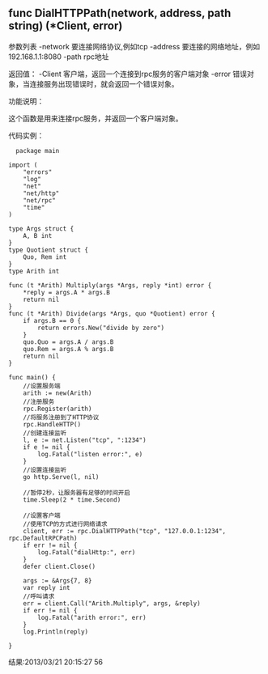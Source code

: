 ## func DialHTTPPath(network, address, path string) (*Client, error)

参数列表
-network 要连接网络协议,例如tcp
-address 要连接的网络地址，例如192.168.1.1:8080
-path rpc地址

返回值：
-Client 客户端，返回一个连接到rpc服务的客户端对象
-error 错误对象，当连接服务出现错误时，就会返回一个错误对象。

功能说明：

这个函数是用来连接rpc服务，并返回一个客户端对象。 

代码实例：

      package main

    import (
        "errors"
        "log"
        "net"
        "net/http"
        "net/rpc"
        "time"
    )

    type Args struct {
        A, B int
    }
    type Quotient struct {
        Quo, Rem int
    }
    type Arith int

    func (t *Arith) Multiply(args *Args, reply *int) error {
        *reply = args.A * args.B
        return nil
    }
    func (t *Arith) Divide(args *Args, quo *Quotient) error {
        if args.B == 0 {
            return errors.New("divide by zero")
        }
        quo.Quo = args.A / args.B
        quo.Rem = args.A % args.B
        return nil
    }

    func main() {
        //设置服务端
        arith := new(Arith)
        //注册服务
        rpc.Register(arith)
        //将服务注册到了HTTP协议
        rpc.HandleHTTP()
        //创建连接监听
        l, e := net.Listen("tcp", ":1234")
        if e != nil {
            log.Fatal("listen error:", e)
        }
        //设置连接监听
        go http.Serve(l, nil)

        //暂停2秒，让服务器有足够的时间开启
        time.Sleep(2 * time.Second)

        //设置客户端
        //使用TCP的方式进行网络请求
        client, err := rpc.DialHTTPPath("tcp", "127.0.0.1:1234", rpc.DefaultRPCPath)
        if err != nil {
            log.Fatal("dialHttp:", err)
        }
        defer client.Close()

        args := &Args{7, 8}
        var reply int
        //呼叫请求
        err = client.Call("Arith.Multiply", args, &reply)
        if err != nil {
            log.Fatal("arith error:", err)
        }
        log.Println(reply)

    }




结果:2013/03/21 20:15:27 56

